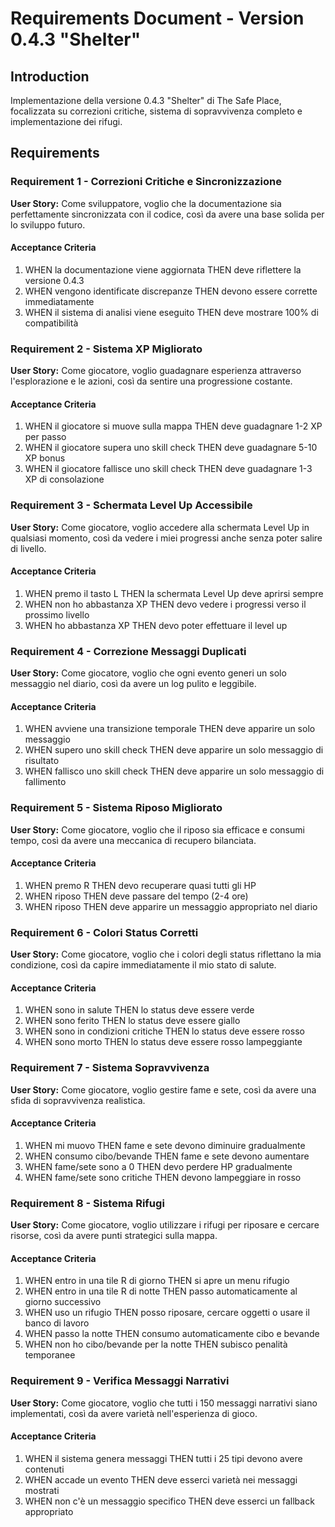 # Requirements Document - Version 0.4.3 "Shelter"

## Introduction

Implementazione della versione 0.4.3 "Shelter" di The Safe Place, focalizzata su correzioni critiche, sistema di sopravvivenza completo e implementazione dei rifugi.

## Requirements

### Requirement 1 - Correzioni Critiche e Sincronizzazione

**User Story:** Come sviluppatore, voglio che la documentazione sia perfettamente sincronizzata con il codice, così da avere una base solida per lo sviluppo futuro.

#### Acceptance Criteria

1. WHEN la documentazione viene aggiornata THEN deve riflettere la versione 0.4.3
2. WHEN vengono identificate discrepanze THEN devono essere corrette immediatamente
3. WHEN il sistema di analisi viene eseguito THEN deve mostrare 100% di compatibilità

### Requirement 2 - Sistema XP Migliorato

**User Story:** Come giocatore, voglio guadagnare esperienza attraverso l'esplorazione e le azioni, così da sentire una progressione costante.

#### Acceptance Criteria

1. WHEN il giocatore si muove sulla mappa THEN deve guadagnare 1-2 XP per passo
2. WHEN il giocatore supera uno skill check THEN deve guadagnare 5-10 XP bonus
3. WHEN il giocatore fallisce uno skill check THEN deve guadagnare 1-3 XP di consolazione

### Requirement 3 - Schermata Level Up Accessibile

**User Story:** Come giocatore, voglio accedere alla schermata Level Up in qualsiasi momento, così da vedere i miei progressi anche senza poter salire di livello.

#### Acceptance Criteria

1. WHEN premo il tasto L THEN la schermata Level Up deve aprirsi sempre
2. WHEN non ho abbastanza XP THEN devo vedere i progressi verso il prossimo livello
3. WHEN ho abbastanza XP THEN devo poter effettuare il level up

### Requirement 4 - Correzione Messaggi Duplicati

**User Story:** Come giocatore, voglio che ogni evento generi un solo messaggio nel diario, così da avere un log pulito e leggibile.

#### Acceptance Criteria

1. WHEN avviene una transizione temporale THEN deve apparire un solo messaggio
2. WHEN supero uno skill check THEN deve apparire un solo messaggio di risultato
3. WHEN fallisco uno skill check THEN deve apparire un solo messaggio di fallimento

### Requirement 5 - Sistema Riposo Migliorato

**User Story:** Come giocatore, voglio che il riposo sia efficace e consumi tempo, così da avere una meccanica di recupero bilanciata.

#### Acceptance Criteria

1. WHEN premo R THEN devo recuperare quasi tutti gli HP
2. WHEN riposo THEN deve passare del tempo (2-4 ore)
3. WHEN riposo THEN deve apparire un messaggio appropriato nel diario

### Requirement 6 - Colori Status Corretti

**User Story:** Come giocatore, voglio che i colori degli status riflettano la mia condizione, così da capire immediatamente il mio stato di salute.

#### Acceptance Criteria

1. WHEN sono in salute THEN lo status deve essere verde
2. WHEN sono ferito THEN lo status deve essere giallo
3. WHEN sono in condizioni critiche THEN lo status deve essere rosso
4. WHEN sono morto THEN lo status deve essere rosso lampeggiante

### Requirement 7 - Sistema Sopravvivenza

**User Story:** Come giocatore, voglio gestire fame e sete, così da avere una sfida di sopravvivenza realistica.

#### Acceptance Criteria

1. WHEN mi muovo THEN fame e sete devono diminuire gradualmente
2. WHEN consumo cibo/bevande THEN fame e sete devono aumentare
3. WHEN fame/sete sono a 0 THEN devo perdere HP gradualmente
4. WHEN fame/sete sono critiche THEN devono lampeggiare in rosso

### Requirement 8 - Sistema Rifugi

**User Story:** Come giocatore, voglio utilizzare i rifugi per riposare e cercare risorse, così da avere punti strategici sulla mappa.

#### Acceptance Criteria

1. WHEN entro in una tile R di giorno THEN si apre un menu rifugio
2. WHEN entro in una tile R di notte THEN passo automaticamente al giorno successivo
3. WHEN uso un rifugio THEN posso riposare, cercare oggetti o usare il banco di lavoro
4. WHEN passo la notte THEN consumo automaticamente cibo e bevande
5. WHEN non ho cibo/bevande per la notte THEN subisco penalità temporanee

### Requirement 9 - Verifica Messaggi Narrativi

**User Story:** Come giocatore, voglio che tutti i 150 messaggi narrativi siano implementati, così da avere varietà nell'esperienza di gioco.

#### Acceptance Criteria

1. WHEN il sistema genera messaggi THEN tutti i 25 tipi devono avere contenuti
2. WHEN accade un evento THEN deve esserci varietà nei messaggi mostrati
3. WHEN non c'è un messaggio specifico THEN deve esserci un fallback appropriato